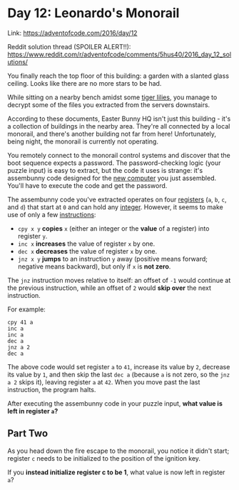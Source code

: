 # Day 12: Leonardo's Monorail
Link: https://adventofcode.com/2016/day/12

Reddit solution thread (SPOILER ALERT!!):
https://www.reddit.com/r/adventofcode/comments/5hus40/2016_day_12_solutions/

You finally reach the top floor of this building: a garden with a slanted glass
ceiling. Looks like there are no more stars to be had.

While sitting on a nearby bench amidst some
[tiger lilies](https://www.google.at/search?q=tiger+lilies&tbm=isch&gbv=2&sei=tUlOWJOXOZnqwQKZvLTIAw),
you manage to decrypt some of the files you extracted from the servers
downstairs.

According to these documents, Easter Bunny HQ isn't just this building - it's a
collection of buildings in the nearby area. They're all connected by a local
monorail, and there's another building not far from here! Unfortunately, being
night, the monorail is currently not operating.

You remotely connect to the monorail control systems and discover that the boot
sequence expects a password. The password-checking logic (your puzzle input) is
easy to extract, but the code it uses is strange: it's assembunny code designed
for the [new computer](https://adventofcode.com/2016/day/11) you just
assembled. You'll have to execute the code and get the password.

The assembunny code you've extracted operates on four
[registers](https://en.wikipedia.org/wiki/Processor_register)
(`a`, `b`, `c`, and `d`) that start at `0` and can hold any
[integer](https://en.wikipedia.org/wiki/Integer). However, it seems to make use
of only a few [instructions](https://en.wikipedia.org/wiki/Instruction_set):

* `cpy x y` **copies** `x` (either an integer or the **value** of a register)
into register `y`.
* `inc x` **increases** the value of register `x` by one.
* `dec x` **decreases** the value of register `x` by one.
* `jnz x y` **jumps** to an instruction `y` away (positive means forward;
negative means backward), but only if `x` is **not zero**.

The `jnz` instruction moves relative to itself: an offset of `-1` would
continue at the previous instruction, while an offset of `2` would **skip
over** the next instruction.

For example:

```
cpy 41 a
inc a
inc a
dec a
jnz a 2
dec a
```

The above code would set register `a` to `41`, increase its value by `2`,
decrease its value by `1`, and then skip the last `dec a` (because `a` is not
zero, so the `jnz a 2` skips it), leaving register `a` at `42`. When you move
past the last instruction, the program halts.

After executing the assembunny code in your puzzle input, **what value is left
in register `a`?**

## Part Two

As you head down the fire escape to the monorail, you notice it didn't start;
register `c` needs to be initialized to the position of the ignition key.

If you **instead initialize register c to be 1**, what value is now left in
register `a`?
